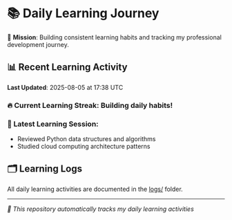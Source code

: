 # 📚 Daily Learning Journey

🎯 **Mission**: Building consistent learning habits and tracking my professional development journey.

## 📊 Recent Learning Activity

**Last Updated**: 2025-08-05 at 17:38 UTC

### 🔥 Current Learning Streak: Building daily habits!

### 📝 Latest Learning Session:
- Reviewed Python data structures and algorithms
- Studied cloud computing architecture patterns

## 🗂️ Learning Logs

All daily learning activities are documented in the [logs/](./logs/) folder.

---
*🤖 This repository automatically tracks my daily learning activities*
